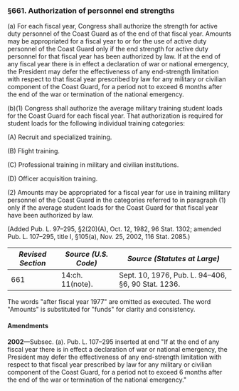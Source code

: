 ### §661. Authorization of personnel end strengths ###

(a) For each fiscal year, Congress shall authorize the strength for active duty personnel of the Coast Guard as of the end of that fiscal year. Amounts may be appropriated for a fiscal year to or for the use of active duty personnel of the Coast Guard only if the end strength for active duty personnel for that fiscal year has been authorized by law. If at the end of any fiscal year there is in effect a declaration of war or national emergency, the President may defer the effectiveness of any end-strength limitation with respect to that fiscal year prescribed by law for any military or civilian component of the Coast Guard, for a period not to exceed 6 months after the end of the war or termination of the national emergency.

(b)(1) Congress shall authorize the average military training student loads for the Coast Guard for each fiscal year. That authorization is required for student loads for the following individual training categories:

(A) Recruit and specialized training.

(B) Flight training.

(C) Professional training in military and civilian institutions.

(D) Officer acquisition training.

(2) Amounts may be appropriated for a fiscal year for use in training military personnel of the Coast Guard in the categories referred to in paragraph (1) only if the average student loads for the Coast Guard for that fiscal year have been authorized by law.

(Added Pub. L. 97–295, §2(20)(A), Oct. 12, 1982, 96 Stat. 1302; amended Pub. L. 107–295, title I, §105(a), Nov. 25, 2002, 116 Stat. 2085.)

|*Revised Section*|*Source (U.S. Code)*|           *Source (Statutes at Large)*           |
|-----------------|--------------------|--------------------------------------------------|
|       661       |  14:ch. 11(note).  |Sept. 10, 1976, Pub. L. 94–406, §6, 90 Stat. 1236.|

The words "after fiscal year 1977" are omitted as executed. The word "Amounts" is substituted for "funds" for clarity and consistency.

#### Amendments ####

**2002**—Subsec. (a). Pub. L. 107–295 inserted at end "If at the end of any fiscal year there is in effect a declaration of war or national emergency, the President may defer the effectiveness of any end-strength limitation with respect to that fiscal year prescribed by law for any military or civilian component of the Coast Guard, for a period not to exceed 6 months after the end of the war or termination of the national emergency."